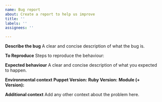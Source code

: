```yaml
---
name: Bug report
about: Create a report to help us improve
title: ''
labels: ''
assignees: ''

---
```


**Describe the bug**
A clear and concise description of what the bug is.

**To Reproduce**
Steps to reproduce the behaviour:

**Expected behaviour**
A clear and concise description of what you expected to happen.

**Environmental context**
**Puppet Version:**
**Ruby Version:**
**Module (+ Version):**

**Additional context**
Add any other context about the problem here.
